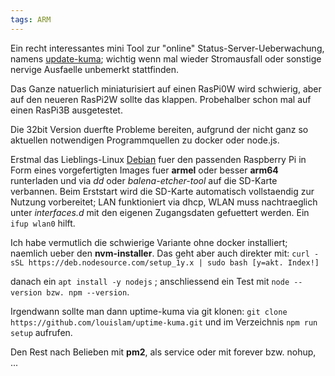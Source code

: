 ```yaml
---
tags: ARM
---
```

Ein recht interessantes mini Tool zur "online" Status-Server-Ueberwachung, namens [update-kuma](https://github.com/louislam/uptime-kuma); wichtig wenn mal wieder Stromausfall oder sonstige nervige Ausfaelle unbemerkt stattfinden.

Das Ganze natuerlich miniaturisiert auf einen RasPi0W wird schwierig, aber auf den neueren RasPi2W sollte das klappen. Probehalber schon mal auf einen RasPi3B ausgetestet.

Die 32bit Version duerfte Probleme bereiten, aufgrund der nicht ganz so aktuellen notwendigen Programmquellen zu docker oder node.js.

Erstmal das Lieblings-Linux [Debian](https://raspi.debian.net/) fuer den passenden Raspberry Pi in Form eines vorgefertigten Images fuer **armel** oder besser **arm64** runterladen und via *dd* oder *balena-etcher-tool* auf die SD-Karte verbannen.
Beim Erststart wird die SD-Karte automatisch vollstaendig zur Nutzung vorbereitet; LAN funktioniert via dhcp, WLAN muss nachtraeglich unter *interfaces.d* mit den eigenen Zugangsdaten gefuettert werden. Ein `ifup wlan0` hilft.

Ich habe vermutlich die schwierige Variante ohne docker installiert; naemlich ueber den **nvm-installer**. Das geht aber auch direkter mit:
`curl -sSL https://deb.nodesource.com/setup_1y.x | sudo bash [y=akt. Index!]`

danach ein `apt install -y nodejs` ; anschliessend ein Test mit `node --version bzw. npm --version`.

Irgendwann sollte man dann uptime-kuma via git klonen: `git clone https://github.com/louislam/uptime-kuma.git` und im Verzeichnis `npm run setup` aufrufen.

Den Rest nach Belieben mit **pm2**, als service oder mit forever bzw. nohup, ...
